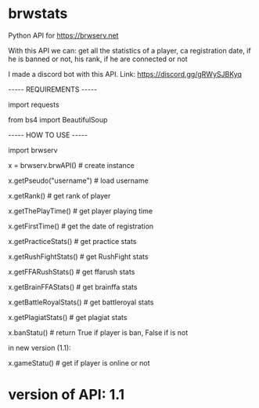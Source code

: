 # brwstats
Python API for https://brwserv.net

With this API we can: get all the statistics of a player, ca registration date, if he is banned or not, his rank, if he are connected or not

I made a discord bot with this API. Link: https://discord.gg/gRWySJBKyq


----- REQUIREMENTS -----

import requests

from bs4 import BeautifulSoup

----- HOW TO USE -----

import brwserv

x = brwserv.brwAPI() # create instance

x.getPseudo("username") # load username

x.getRank() # get rank of player

x.getThePlayTime() # get player playing time

x.getFirstTime() # get the date of registration

x.getPracticeStats() # get practice stats

x.getRushFightStats() # get RushFight stats

x.getFFARushStats() # get ffarush stats

x.getBrainFFAStats() # get brainffa stats

x.getBattleRoyalStats() # get battleroyal stats

x.getPlagiatStats() # get plagiat stats

x.banStatu() # return True if player is ban, False if is not

in new version (1.1):

x.gameStatu() # get if player is online or not

# version of API: 1.1
